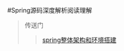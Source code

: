 #Spring源码深度解析阅读理解
>传送门
>> [spring整体架构和环境搭建](https://github.com/yehuali/springSource/tree/master/note/char1.md)

